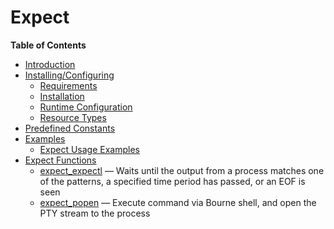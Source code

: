 Expect
======

**Table of Contents**

-   [Introduction](/intro/expect.html)
-   [Installing/Configuring](/expect/setup.html)
    -   [Requirements](/expect/setup.html#Requirements)
    -   [Installation](/expect/setup.html#Installation)
    -   [Runtime
        Configuration](/expect/setup.html#Runtime%20Configuration)
    -   [Resource Types](/expect/setup.html#Resource%20Types)
-   [Predefined Constants](/expect/constants.html)
-   [Examples](/expect/examples.html)
    -   [Expect Usage
        Examples](/expect/examples.html#Expect%20Usage%20Examples)
-   [Expect Functions](/ref/expect.html)
    -   [expect\_expectl](/ref/expect.html#expect_expectl) — Waits until
        the output from a process matches one of the patterns, a
        specified time period has passed, or an EOF is seen
    -   [expect\_popen](/ref/expect.html#expect_popen) — Execute command
        via Bourne shell, and open the PTY stream to the process
